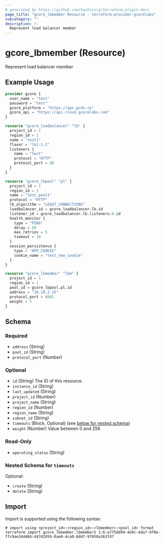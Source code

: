 ```yaml
---
# generated by https://github.com/hashicorp/terraform-plugin-docs
page_title: "gcore_lbmember Resource - terraform-provider-gcorelabs"
subcategory: ""
description: |-
  Represent load balancer member
---
```


# gcore_lbmember (Resource)

Represent load balancer member

## Example Usage

```terraform
provider gcore {
  user_name = "test"
  password = "test"
  gcore_platform = "https://api.gcdn.co"
  gcore_api = "https://api.cloud.gcorelabs.com"
}

resource "gcore_loadbalancer" "lb" {
  project_id = 1
  region_id = 1
  name = "test1"
  flavor = "lb1-1-2"
  listeners {
    name = "test"
    protocol = "HTTP"
    protocol_port = 80
  }
}

resource "gcore_lbpool" "pl" {
  project_id = 1
  region_id = 1
  name = "test_pool1"
  protocol = "HTTP"
  lb_algorithm = "LEAST_CONNECTIONS"
  loadbalancer_id = gcore_loadbalancer.lb.id
  listener_id = gcore_loadbalancer.lb.listeners.0.id
  health_monitor {
    type = "PING"
    delay = 60
    max_retries = 5
    timeout = 10
  }
  session_persistence {
    type = "APP_COOKIE"
    cookie_name = "test_new_cookie"
  }
}

resource "gcore_lbmember" "lbm" {
  project_id = 1
  region_id = 1
  pool_id = gcore_lbpool.pl.id
  address = "10.10.2.15"
  protocol_port = 8081
  weight = 5
}
```

<!-- schema generated by tfplugindocs -->
## Schema

### Required

- `address` (String)
- `pool_id` (String)
- `protocol_port` (Number)

### Optional

- `id` (String) The ID of this resource.
- `instance_id` (String)
- `last_updated` (String)
- `project_id` (Number)
- `project_name` (String)
- `region_id` (Number)
- `region_name` (String)
- `subnet_id` (String)
- `timeouts` (Block, Optional) (see [below for nested schema](#nestedblock--timeouts))
- `weight` (Number) Value between 0 and 256

### Read-Only

- `operating_status` (String)

<a id="nestedblock--timeouts"></a>
### Nested Schema for `timeouts`

Optional:

- `create` (String)
- `delete` (String)

## Import

Import is supported using the following syntax:

```shell
# import using <project_id>:<region_id>:<lbmember>:<pool_id> format
terraform import gcore_lbmember.lbmember1 1:6:a775dd94-4e9c-4da7-9f0e-ffc9ae34446b:447d2959-8ae0-4ca0-8d47-9f050a3637d7
```
